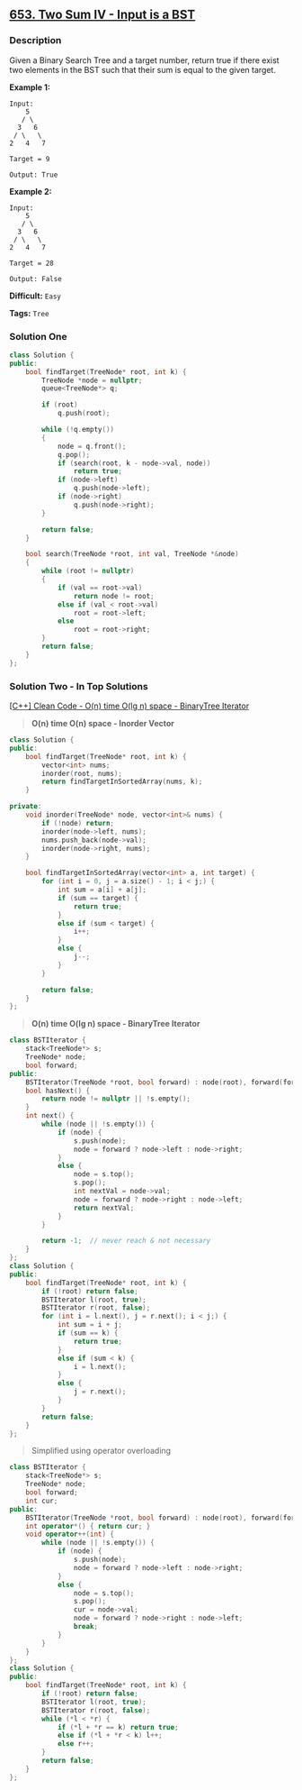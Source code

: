 ## [653. Two Sum IV - Input is a BST](https://leetcode.com/problems/two-sum-iv-input-is-a-bst/description/)

### Description

Given a Binary Search Tree and a target number, return true if there exist two elements in the BST such that their sum is equal to the given target.

**Example 1:**

```
Input: 
    5
   / \
  3   6
 / \   \
2   4   7

Target = 9

Output: True

```

**Example 2:**

```
Input: 
    5
   / \
  3   6
 / \   \
2   4   7

Target = 28

Output: False
```



**Difficult:** `Easy`

**Tags:** `Tree`



### Solution One

```c++
class Solution {
public:
    bool findTarget(TreeNode* root, int k) {
        TreeNode *node = nullptr;
        queue<TreeNode*> q;

        if (root)
            q.push(root);

        while (!q.empty())
        {
            node = q.front();
            q.pop();
            if (search(root, k - node->val, node))
                return true;
            if (node->left)
                q.push(node->left);
            if (node->right)
                q.push(node->right);
        }

        return false;
    }

    bool search(TreeNode *root, int val, TreeNode *&node)
    {
        while (root != nullptr)
        {
            if (val == root->val)
                return node != root;
            else if (val < root->val)
                root = root->left;
            else
                root = root->right;
        }
        return false;
    }
};
```



### Solution Two - In Top Solutions

[[C++\] Clean Code - O(n) time O(lg n) space - BinaryTree Iterator](https://discuss.leetcode.com/topic/98391/c-clean-code-o-n-time-o-lg-n-space-binarytree-iterator)

> **O(n) time O(n) space - Inorder Vector**

```c++
class Solution {
public:
    bool findTarget(TreeNode* root, int k) {
        vector<int> nums;
        inorder(root, nums);
        return findTargetInSortedArray(nums, k);
    }

private:
    void inorder(TreeNode* node, vector<int>& nums) {
        if (!node) return;
        inorder(node->left, nums);
        nums.push_back(node->val);
        inorder(node->right, nums);
    }

    bool findTargetInSortedArray(vector<int> a, int target) {
        for (int i = 0, j = a.size() - 1; i < j;) {
            int sum = a[i] + a[j];
            if (sum == target) {
                return true;
            }
            else if (sum < target) {
                i++;
            }
            else {
                j--;
            }
        }

        return false;
    }
};
```

> **O(n) time O(lg n) space - BinaryTree Iterator**

```c++
class BSTIterator {
    stack<TreeNode*> s;
    TreeNode* node;
    bool forward;
public:
    BSTIterator(TreeNode *root, bool forward) : node(root), forward(forward) {};
    bool hasNext() {
        return node != nullptr || !s.empty();
    }
    int next() {
        while (node || !s.empty()) {
            if (node) {
                s.push(node);
                node = forward ? node->left : node->right;
            }
            else {
                node = s.top();
                s.pop();
                int nextVal = node->val;
                node = forward ? node->right : node->left;
                return nextVal;
            }
        }

        return -1;  // never reach & not necessary
    }
};
class Solution {
public:
    bool findTarget(TreeNode* root, int k) {
        if (!root) return false;
        BSTIterator l(root, true);
        BSTIterator r(root, false);
        for (int i = l.next(), j = r.next(); i < j;) {
            int sum = i + j;
            if (sum == k) {
                return true;
            }
            else if (sum < k) {
                i = l.next();
            }
            else {
                j = r.next();
            }
        }
        return false;
    }
};
```

> Simplified using operator overloading

```c++
class BSTIterator {
    stack<TreeNode*> s;
    TreeNode* node;
    bool forward;
    int cur;
public:
    BSTIterator(TreeNode *root, bool forward) : node(root), forward(forward) { (*this)++; };
    int operator*() { return cur; }
    void operator++(int) {
        while (node || !s.empty()) {
            if (node) {
                s.push(node);
                node = forward ? node->left : node->right;
            }
            else {
                node = s.top();
                s.pop();
                cur = node->val;
                node = forward ? node->right : node->left;
                break;
            }
        }
    }
};
class Solution {
public:
    bool findTarget(TreeNode* root, int k) {
        if (!root) return false;
        BSTIterator l(root, true);
        BSTIterator r(root, false);
        while (*l < *r) {
            if (*l + *r == k) return true;
            else if (*l + *r < k) l++;
            else r++;
        }
        return false;
    }
};
```

